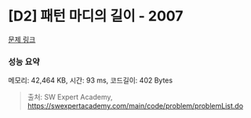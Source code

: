 # [D2] 패턴 마디의 길이 - 2007 

[문제 링크](https://swexpertacademy.com/main/code/problem/problemDetail.do?contestProbId=AV5P1kNKAl8DFAUq) 

### 성능 요약

메모리: 42,464 KB, 시간: 93 ms, 코드길이: 402 Bytes



> 출처: SW Expert Academy, https://swexpertacademy.com/main/code/problem/problemList.do